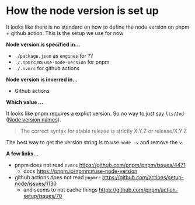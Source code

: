 # How the node version is set up

It looks like there is no standard on how to define the node version on pnpm + github action.
This is the setup we use for now

**Node version is specified in…**

- `./package.json` as `engines` for ??
- `./.npmrc` as `use-node-version` for pnpm
- `./.nvmrc` for github actions

**Node version is inverred in…**

- Github actions

**Which value …**

It looks like pnpm requires a explict version.
So no way to just say `lts/Jod` ([Node version names](https://nodejs.org/en/about/previous-releases)).

> The correct syntax for stable release is strictly X.Y.Z or release/X.Y.Z

The best way to get the version string is to use `node -v` and remove the `v`.

**A few links…**

- pnpm does not read `nvmrc` https://github.com/pnpm/pnpm/issues/4471
  - docs https://pnpm.io/npmrc#use-node-version
- github actions does not read `pnpmrc` https://github.com/actions/setup-node/issues/1130
  - and seems to not cache things https://github.com/pnpm/action-setup/issues/70
